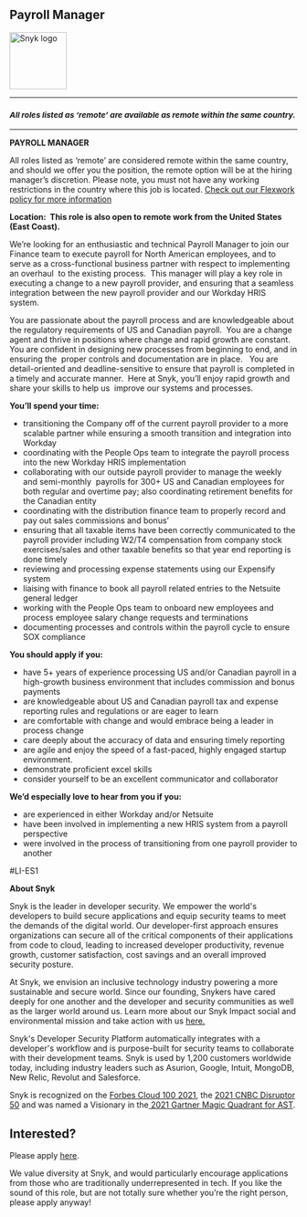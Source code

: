 Payroll Manager
---

<img src="https://res.cloudinary.com/snyk/image/upload/v1537345894/press-kit/brand/logo-black.png" width="100" alt="Snyk logo" />

<hr>
<h3><em><strong><sub>All roles listed as ‘remote’ are available as remote within the same country.</sub></strong></em></h3>
<hr>
<p><strong>PAYROLL MANAGER</strong></p>
<p><span style="font-weight: 400;">All roles listed as ‘remote’ are considered remote within the same country, and should we offer you the position, the remote option will be at the hiring manager’s discretion. Please note, you must not have any working restrictions in the country where this job is located. </span><a href="https://snyk.io/blog/introducing-flex-work-the-future-of-work-at-snyk/"><span style="font-weight: 400;">Check out our Flexwork policy for more information</span></a></p>
<p><strong>Location:&nbsp; This role is also open to remote work from the United States (East Coast).</strong></p>
<p><span style="font-weight: 400;">We’re looking for an enthusiastic and technical Payroll Manager to join our Finance team to execute payroll for North American employees, and to serve as a cross-functional business partner with respect to implementing an overhaul&nbsp; to the existing process.&nbsp; This manager will play a key role in executing a change to a new payroll provider, and ensuring that a seamless integration between the new payroll provider and our Workday HRIS system.&nbsp;&nbsp;&nbsp;</span></p>
<p><span style="font-weight: 400;">You are passionate about the payroll process and are knowledgeable about the regulatory requirements of US and Canadian payroll.&nbsp; You are a change agent and thrive in positions where change and rapid growth are constant.&nbsp; You are confident in designing new processes from beginning to end, and in ensuring the&nbsp; proper controls and documentation are in place. &nbsp; You are detail-oriented and deadline-sensitive to ensure that payroll is completed in a timely and accurate manner.&nbsp; Here at Snyk, you’ll enjoy rapid growth and share your skills to help us&nbsp; improve our systems and processes.&nbsp;</span></p>
<p><strong>You’ll spend your time:</strong></p>
<ul>
<li style="font-weight: 400;"><span style="font-weight: 400;">transitioning the Company off of the current payroll provider to a more scalable partner while ensuring a smooth transition and integration into Workday</span></li>
<li style="font-weight: 400;"><span style="font-weight: 400;">coordinating with the People Ops team to integrate the payroll process into the new Workday HRIS implementation</span></li>
<li style="font-weight: 400;"><span style="font-weight: 400;">collaborating with our outside payroll provider to manage the weekly and semi-monthly&nbsp; payrolls for 300+ US and Canadian employees for both regular and overtime pay; also coordinating retirement benefits for the Canadian entity</span></li>
<li style="font-weight: 400;"><span style="font-weight: 400;">coordinating with the distribution finance team to properly record and pay out sales commissions and bonus’</span></li>
<li style="font-weight: 400;"><span style="font-weight: 400;">ensuring that all taxable items have been correctly communicated to the payroll provider including W2/T4 compensation from company stock exercises/sales and other taxable benefits so that year end reporting is done timely</span></li>
<li style="font-weight: 400;"><span style="font-weight: 400;">reviewing and processing expense statements using our Expensify system</span></li>
<li style="font-weight: 400;"><span style="font-weight: 400;">liaising with finance to book all payroll related entries to the Netsuite general ledger</span></li>
<li style="font-weight: 400;"><span style="font-weight: 400;">working with the People Ops team to onboard new employees and process employee salary change requests and terminations</span></li>
<li style="font-weight: 400;"><span style="font-weight: 400;">documenting processes and controls within the payroll cycle to ensure SOX compliance</span></li>
</ul>
<p><strong>You should apply if you:</strong></p>
<ul>
<li style="font-weight: 400;"><span style="font-weight: 400;">have 5+ years of experience processing US and/or Canadian payroll in a high-growth business environment that includes commission and bonus payments</span></li>
<li style="font-weight: 400;"><span style="font-weight: 400;">are knowledgeable about US and Canadian payroll tax and expense reporting rules and regulations or are eager to learn</span></li>
<li style="font-weight: 400;"><span style="font-weight: 400;">are comfortable with change and would embrace being a leader in process change</span></li>
<li style="font-weight: 400;"><span style="font-weight: 400;">care deeply about the accuracy of data and ensuring timely reporting</span></li>
<li style="font-weight: 400;"><span style="font-weight: 400;">are agile and enjoy the speed of a fast-paced, highly engaged startup environment.</span></li>
<li style="font-weight: 400;"><span style="font-weight: 400;">demonstrate proficient excel skills</span></li>
<li style="font-weight: 400;"><span style="font-weight: 400;">consider yourself to be an excellent communicator and collaborator</span></li>
</ul>
<p><strong>We’d especially love to hear from you if you:</strong></p>
<ul>
<li style="font-weight: 400;"><span style="font-weight: 400;">are experienced in either Workday and/or Netsuite</span></li>
<li style="font-weight: 400;"><span style="font-weight: 400;">have been involved in implementing a new HRIS system from a payroll perspective</span></li>
<li style="font-weight: 400;"><span style="font-weight: 400;">were involved in the process of transitioning from one payroll provider to another</span></li>
</ul>
<p><span style="font-weight: 400;">#LI-ES1</span></p><div class="content-conclusion"><p><strong>About Snyk</strong></p>
<p><span style="font-weight: 400;">Snyk is the leader in developer security. We empower the world's developers to build secure applications and equip security teams to meet the demands of the digital world. Our developer-first approach ensures organizations can secure all of the critical components of their applications from code to cloud, leading to increased developer productivity, revenue growth, customer satisfaction, cost savings and an overall improved security posture.&nbsp;</span></p>
<p><span style="font-weight: 400;">At Snyk, we envision an inclusive technology industry powering a more sustainable and secure world.</span> <span style="font-weight: 400;">Since our founding, Snykers have cared deeply for one another and the developer and security communities as well as the larger world around us. Learn more about our Snyk Impact social and environmental mission and take action with us </span><a href="https://snyk.io/about/snyk-impact/"><span style="font-weight: 400;">here.</span></a></p>
<p><span style="font-weight: 400;">Snyk's Developer Security Platform automatically integrates with a developer's workflow and is purpose-built for security teams to collaborate with their development teams. Snyk is used by 1,200 customers worldwide today, including industry leaders such as Asurion, Google, Intuit, MongoDB, New Relic, Revolut and Salesforce.</span></p>
<p><span style="font-weight: 400;">Snyk is recognized on the </span><a href="https://www.forbes.com/cloud100/#6f24b5ba5f94"><span style="font-weight: 400;">Forbes Cloud 100 2021</span></a><span style="font-weight: 400;">, the </span><a href="https://www.cnbc.com/2021/05/25/these-are-the-2021-cnbc-disruptor-50-companies.html"><span style="font-weight: 400;">2021 CNBC Disruptor 50</span></a><span style="font-weight: 400;"> and was named a Visionary in the</span><a href="https://snyk.io/blog/snyk-visionary-2021-gartner-magic-quadrant-for-ast/"><span style="font-weight: 400;"> 2021 Gartner Magic Quadrant for AST</span></a><span style="font-weight: 400;">.</span></p></div>

Interested?
---

Please apply [here](https://boards.greenhouse.io/snyk/jobs/5651140002#app).

We value diversity at Snyk, and would particularly encourage applications from those who are traditionally underrepresented in tech.
If you like the sound of this role, but are not totally sure whether you’re the right person, please apply anyway!
